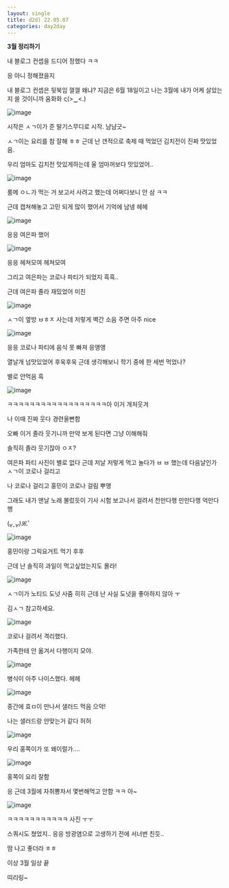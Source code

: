 ```yaml
---
layout: single
title: d2d) 22.05.07
categories: day2day
---
```


__3월 정리하기__

내 블로그 컨셉을 드디어 정했다 ㅋㅋ

응 아니 정해졌을지

내 블로그 컨셉은 뒷북임 껄껄 왜냐? 지금은 6월 18일이고 나는 3월에 내가 어케 살았는지 쓸 것이니까 움화화 ς(>‿<.)

![image](https://user-images.githubusercontent.com/52832956/174444146-efb32455-80bf-4381-9c83-390c5d817161.png)

시작은 ㅅㄱ이가 준 딸기스무디로 시작. 냠냠긋~

ㅅㄱ이는 요리를 참 잘해 ㅎㅎ 근데 난 갠적으로 축제 때 먹었던 김치전이 진짜 맛있었음.

우리 엄마도 김치전 맛있게하는데 울 엄마꺼보다 맛있었어.. 

![image](https://user-images.githubusercontent.com/52832956/174444174-2f726573-b824-4700-b418-e013bd6ffeb1.png)

룸메 ㅇㄴ가 먹는 거 보고서 사려고 했는데 어쩌다보니 안 삼 ㅋㅋ

근데 캡쳐해놓고 고민 되게 많이 했어서 기억에 남넹 헤헤

![image](https://user-images.githubusercontent.com/52832956/174444229-3a6cae90-4993-4934-9c3e-06f5c9f8223b.png)

응응 여은파 했어 

![image](https://user-images.githubusercontent.com/52832956/174444237-baa18462-e2e6-4324-acc4-c2355253a40a.png)

응응 헤쳐모여 헤쳐모여

그리고 여은파는 코로나 파티가 되었지 흑흑..

근데 여은파 졸라 재밌었어 미친

![image](https://user-images.githubusercontent.com/52832956/174444257-ae7e7e59-d59c-46a7-99db-14cf2c60ee07.png)

ㅅㄱ이 옆방 ㅂㅎㅈ 사는데 저렇게 벽간 소음 주면 아주 nice

![image](https://user-images.githubusercontent.com/52832956/174444278-dfd22c7d-9dda-4f5d-a52b-158fb425381f.png)

응응 코로나 파티에 음식 못 빠져 응앵앵

열날개 넘맛있었어 후욱후욱 근데 생각해보니 학기 중에 한 세번 먹었나?

별로 안먹음 흑

![image](https://user-images.githubusercontent.com/52832956/174444302-2931218a-e86e-4239-ac85-1e1eb9b114d8.png)

ㅋㅋㅋㅋㅋㅋㅋㅋㅋㅋㅋㅋㅋㅋㅋㅋㅋㅋ아 이거 개처웃겨

나 이때 진짜 웃다 경련올뻔함 

오빠 이거 졸라 웃기니까 만약 보게 된다면 그냥 이해해줘

솔직히 졸라 웃기잖아 ㅇㅈ?

여은파 파티 사진이 별로 없다 근데 저날 저렇게 먹고 놀다가 ㅂ ㅂ 했는데 다음날인가 ㅅㄱ이 코로나 걸리고

나 코로나 걸리고 홍민이 코로나 걸림 뿌앵

그래도 내가 맨날 노래 불렀듯이 기사 시험 보고나서 걸려서 천만다행 만만다행 억만다행

(*ᴗ͈ˬᴗ͈)ꕤ*.ﾟ

![image](https://user-images.githubusercontent.com/52832956/174444407-4ca67e69-2672-4993-b2fa-55ca4d517222.png)

홍민이랑 그릭요거트 먹기 후후 

근데 난 솔직히 과일이 먹고싶었는지도 몰라!

![image](https://user-images.githubusercontent.com/52832956/174444422-4df47a87-7129-42df-917e-c7bdea695319.png)

ㅅㄱ이가 노티드 도넛 사줌 히히 근데 난 사실 도넛을 좋아하지 않아 ㅜ

김ㅅㄱ 참고하세요.

![image](https://user-images.githubusercontent.com/52832956/174444460-cffce91f-cce7-4c5b-9610-05abc705af8a.png)

코로나 걸려서 격리했다.

가족한테 안 옮겨서 다행이지 모야.

![image](https://user-images.githubusercontent.com/52832956/174444478-d3f3b369-aeec-41bb-9340-61e5341c0316.png)

병식이 아주 나이스했다. 헤헤

![image](https://user-images.githubusercontent.com/52832956/174444497-9ae808a2-61bf-44b9-8567-6b767aeecfdf.png)

중간에 효ㅁ이 만나서 샐러드 먹음 으악! 

나는 샐러드랑 안맞는거 같다 허허

![image](https://user-images.githubusercontent.com/52832956/174444522-ab24960d-7828-4208-8dd7-23430a10a3ce.png)

우리 홍쪽이가 또 왜이럴가....

![image](https://user-images.githubusercontent.com/52832956/174444529-15356fab-6a11-4aab-8d12-51f003607d80.png)

홍쪽이 요리 잘함 

응 근데 3월에 자취뽕차서 몇번해먹고 안함 ㅋㅋ 아~

![image](https://user-images.githubusercontent.com/52832956/174444613-b03f8c1d-22ef-4546-8652-fc21bc5cab14.png)

ㅋㅋㅋㅋㅋㅋㅋㅋㅋㅋㅋ 사진 ㅜㅜ

스쿼시도 쳤었지.. 응응 방광염으로 고생하기 전에 서너번 친듯..

땀 나고 좋더라 ㅎㅎ

이상 3월 일상 끝

띠리링~


